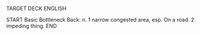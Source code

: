 TARGET DECK
ENGLISH

START
Basic
Bottleneck
Back: n. 1 narrow congested area, esp. On a road. 2 impeding thing.
END
